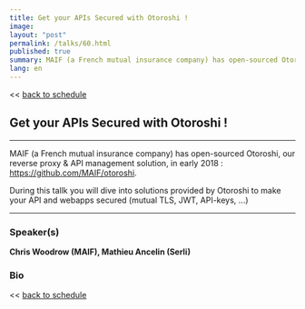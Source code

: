 ```yaml
---
title: Get your APIs Secured with Otoroshi !
image: 
layout: "post"
permalink: /talks/60.html
published: true
summary: MAIF (a French mutual insurance company) has open-sourced Otoroshi, our reverse proxy & API manag…
lang: en
---
```

<< [back to schedule](/schedule/)

## Get your APIs Secured with Otoroshi !
---


MAIF (a French mutual insurance company) has open-sourced Otoroshi, our reverse proxy & API management solution, in early 2018 : https://github.com/MAIF/otoroshi. 

During this tallk you will dive into solutions provided by Otoroshi to make your API and webapps secured (mutual TLS, JWT, API-keys, ...)

---
### Speaker(s)


**Chris Woodrow (MAIF), Mathieu Ancelin (Serli)**

### Bio


<< [back to schedule](/schedule/)